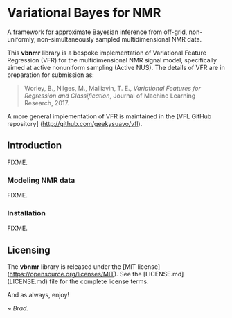 
# Variational Bayes for NMR

A framework for approximate Bayesian inference from off-grid, non-uniformly,
non-simultaneously sampled multidimensional NMR data.

This **vbnmr** library is a bespoke implementation of Variational Feature
Regression (VFR) for the multidimensional NMR signal model, specifically
aimed at active nonuniform sampling (Active NUS). The details of VFR are
in preparation for submission as:

> Worley, B., Nilges, M., Malliavin, T. E., _Variational Features for
> Regression and Classification_, Journal of Machine Learning Research,
> 2017.

A more general implementation of VFR is maintained in the
[VFL GitHub repository] (http://github.com/geekysuavo/vfl).

## Introduction

FIXME.

### Modeling NMR data

FIXME.

### Installation

FIXME.

## Licensing

The **vbnmr** library is released under the
[MIT license] (https://opensource.org/licenses/MIT). See the
[LICENSE.md] (LICENSE.md) file for the complete license terms.

And as always, enjoy!

*~ Brad.*

